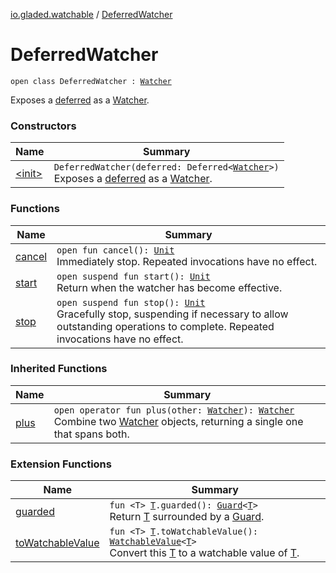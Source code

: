 [io.gladed.watchable](../index.md) / [DeferredWatcher](./index.md)

# DeferredWatcher

`open class DeferredWatcher : `[`Watcher`](../-watcher/index.md)

Exposes a [deferred](#) as a [Watcher](../-watcher/index.md).

### Constructors

| Name | Summary |
|---|---|
| [&lt;init&gt;](-init-.md) | `DeferredWatcher(deferred: Deferred<`[`Watcher`](../-watcher/index.md)`>)`<br>Exposes a [deferred](#) as a [Watcher](../-watcher/index.md). |

### Functions

| Name | Summary |
|---|---|
| [cancel](cancel.md) | `open fun cancel(): `[`Unit`](https://kotlinlang.org/api/latest/jvm/stdlib/kotlin/-unit/index.html)<br>Immediately stop. Repeated invocations have no effect. |
| [start](start.md) | `open suspend fun start(): `[`Unit`](https://kotlinlang.org/api/latest/jvm/stdlib/kotlin/-unit/index.html)<br>Return when the watcher has become effective. |
| [stop](stop.md) | `open suspend fun stop(): `[`Unit`](https://kotlinlang.org/api/latest/jvm/stdlib/kotlin/-unit/index.html)<br>Gracefully stop, suspending if necessary to allow outstanding operations to complete. Repeated invocations have no effect. |

### Inherited Functions

| Name | Summary |
|---|---|
| [plus](../-watcher/plus.md) | `open operator fun plus(other: `[`Watcher`](../-watcher/index.md)`): `[`Watcher`](../-watcher/index.md)<br>Combine two [Watcher](../-watcher/index.md) objects, returning a single one that spans both. |

### Extension Functions

| Name | Summary |
|---|---|
| [guarded](../../io.gladed.watchable.util/guarded.md) | `fun <T> `[`T`](../../io.gladed.watchable.util/guarded.md#T)`.guarded(): `[`Guard`](../../io.gladed.watchable.util/-guard/index.md)`<`[`T`](../../io.gladed.watchable.util/guarded.md#T)`>`<br>Return [T](../../io.gladed.watchable.util/guarded.md#T) surrounded by a [Guard](../../io.gladed.watchable.util/-guard/index.md). |
| [toWatchableValue](../to-watchable-value.md) | `fun <T> `[`T`](../to-watchable-value.md#T)`.toWatchableValue(): `[`WatchableValue`](../-watchable-value/index.md)`<`[`T`](../to-watchable-value.md#T)`>`<br>Convert this [T](../to-watchable-value.md#T) to a watchable value of [T](../to-watchable-value.md#T). |
